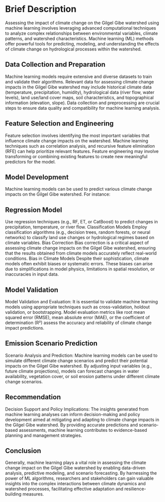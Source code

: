 # Brief Description 
Assessing the impact of climate change on the Gilgel Gibe watershed using machine learning involves leveraging advanced computational techniques to analyze complex relationships between environmental variables, climate patterns, and watershed characteristics. Machine learning (ML) methods offer powerful tools for predicting, modeling, and understanding the effects of climate change on hydrological processes within the watershed. 
## Data Collection and Preparation
Machine learning models require extensive and diverse datasets to train and validate their algorithms. Relevant data for assessing climate change impacts in the Gilgel Gibe watershed may include historical climate data (temperature, precipitation, humidity), hydrological data (river flow, water levels), land use/land cover maps, soil characteristics, and topographical information (elevation, slope). Data collection and preprocessing are crucial steps to ensure data quality and compatibility for machine learning analysis.
## Feature Selection and Engineering
Feature selection involves identifying the most important variables that influence climate change impacts on the watershed. Machine learning techniques such as correlation analysis, and recursive feature elimination (RFE) can help prioritize relevant features. Feature engineering may involve transforming or combining existing features to create new meaningful predictors for the model.
## Model Development
Machine learning models can be used to predict various climate change impacts on the Gilgel Gibe watershed. For instance:
## Regression Model 
Use regression techniques (e.g., RF, ET, or CatBoost) to predict changes in precipitation, temperature, or river flow.
Classification Models
Employ classification algorithms (e.g., decision trees, random forests, or neural networks) to classify land use changes or hydrological regimes based on climate variables.
Bias Correction
Bias correction is a critical aspect of assessing climate change impacts on the Gilgel Gibe watershed, ensuring that the results obtained from climate models accurately reflect real-world conditions.
Bias in Climate Models
Despite their sophistication, climate models often exhibit biases or systematic errors. These biases can arise due to simplifications in model physics, limitations in spatial resolution, or inaccuracies in input data.
## Model Validation
Model Validation and Evaluation: It is essential to validate machine learning models using appropriate techniques such as cross-validation, holdout validation, or bootstrapping. Model evaluation metrics like root mean squared error (RMSE), mean absolute error (MAE), or the coefficient of determination (R²) assess the accuracy and reliability of climate change impact predictions.
## Emission Scenario Prediction
Scenario Analysis and Prediction: Machine learning models can be used to simulate different climate change scenarios and predict their potential impacts on the Gilgel Gibe watershed. By adjusting input variables (e.g., future climate projections), models can forecast changes in water availability, vegetation cover, or soil erosion patterns under different climate change scenarios.
## Recommendation 
Decision Support and Policy Implications: The insights generated from machine learning analyses can inform decision-making and policy development aimed at mitigating and adapting to climate change impacts in the Gilgel Gibe watershed. By providing accurate predictions and scenario-based assessments, machine learning contributes to evidence-based planning and management strategies. 
## Conclusion 
Generally, machine learning plays a vital role in assessing the climate change impact on the Gilgel Gibe watershed by enabling data-driven analysis, predictive modeling, and scenario forecasting. By harnessing the power of ML algorithms, researchers and stakeholders can gain valuable insights into the complex interactions between climate dynamics and watershed processes, facilitating effective adaptation and resilience-building measures.


